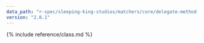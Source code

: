 ```yaml
---
data_path: "r-spec/sleeping-king-studios/matchers/core/delegate-method-matcher"
version: "2.8.1"
---
```


{% include reference/class.md %}

